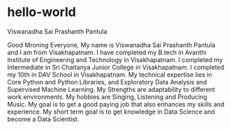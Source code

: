 # hello-world

Viswanadha Sai Prashanth Pantula

Good Mroning Everyone, My name is Viswanadha Sai Prashanth Pantula and I am from Visakhapatnam. 
I have completed my B.tech in Avanthi Institute of Engineering and Technology in Visakhapatnam. 
I completed my Intermediate in Sri Chaitanya Junior College in Visakhapatnam.
I completed my 10th in DAV School in Visakhapatnam.
My technical expertise lies in Core Python and Python Libraries, and Exploratory Data Analysis and Supervised Machine Learning.
My Strengths are adaptability to different work environments. 
My hobbies are Singing, Listening and Producing Music.
My goal is to get a good paying job that also enhances my skills and experience.
My short term goal is to get knowledge in Data Science and become a Data Scientist.
